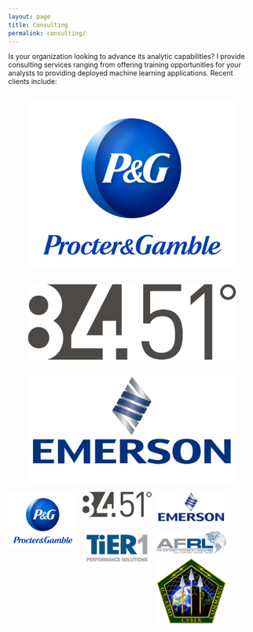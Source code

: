 ```yaml
---
layout: page
title: Consulting
permalink: consulting/
---
```


<STYLE TYPE="text/css"> 
<!-- 

figure {
    display: inline-block;
}

--> 
</STYLE>

Is your organization looking to advance its analytic capabilities?  I provide consulting services ranging from offering training opportunities for your analysts to providing deployed machine learning applications.  Recent clients include:


<figure>
    <img src="/public/images/consulting/maxresdefault.jpg" alt=""/>
</figure>
<figure>
    <img src="/public/images/consulting/CEU-F6iWAAAkY5c.png" alt=""/>
</figure>
<figure>
    <img src="/public/images/consulting/emerson-electric.jpg" alt=""/>
</figure>

<div id="image-container1"> 
  <img src="/public/images/consulting/maxresdefault.jpg" style="float: left; width: 28%; margin-right: 2%; margin-bottom: 0.5em;">
  <img src="/public/images/consulting/CEU-F6iWAAAkY5c.png" style="float: left; width: 28%; margin-right: 2%; margin-bottom: 0.5em;">
  <img src="/public/images/consulting/emerson-electric.jpg" style="float: left; width: 28%; margin-right: 2%; margin-bottom: 0.5em;" >
</div>
  
<div id="image-container2"> 
  <img src="/public/images/consulting/fcc35a95fbd868fc70bab9aefb7fb66b.jpg" style="float: left; width: 28%; margin-right: 2%; margin-bottom: 0.5em;">
  <img src="/public/images/consulting/d185fc_98f6a41377db48dfa278c71262a10b76_mv2.jpg" style="float: left; width: 28%; margin-right: 2%; margin-bottom: 0.5em;">
  <img src="/public/images/consulting/US_Army_Cyber_Command_logo.png" style="float: left; width: 28%; margin-right: 2%; margin-bottom: 0.5em;" >
</div>
